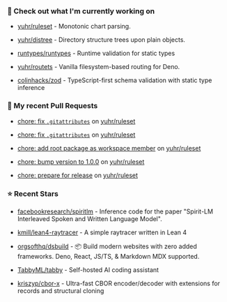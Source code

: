 ### 👷 Check out what I'm currently working on



- [yuhr/ruleset](https://github.com/yuhr/ruleset) - Monotonic chart parsing.

- [yuhr/distree](https://github.com/yuhr/distree) - Directory structure trees upon plain objects.

- [runtypes/runtypes](https://github.com/runtypes/runtypes) - Runtime validation for static types

- [yuhr/routets](https://github.com/yuhr/routets) - Vanilla filesystem-based routing for Deno.

- [colinhacks/zod](https://github.com/colinhacks/zod) - TypeScript-first schema validation with static type inference

### 🔨 My recent Pull Requests



- [chore: fix `.gitattributes`](https://github.com/yuhr/ruleset/pull/9) on [yuhr/ruleset](https://github.com/yuhr/ruleset)

- [chore: fix `.gitattributes`](https://github.com/yuhr/ruleset/pull/8) on [yuhr/ruleset](https://github.com/yuhr/ruleset)

- [chore: add root package as workspace member](https://github.com/yuhr/ruleset/pull/7) on [yuhr/ruleset](https://github.com/yuhr/ruleset)

- [chore: bump version to 1.0.0](https://github.com/yuhr/ruleset/pull/6) on [yuhr/ruleset](https://github.com/yuhr/ruleset)

- [chore: prepare for release](https://github.com/yuhr/ruleset/pull/5) on [yuhr/ruleset](https://github.com/yuhr/ruleset)

### ⭐ Recent Stars



- [facebookresearch/spiritlm](https://github.com/facebookresearch/spiritlm) - Inference code for the paper &#34;Spirit-LM Interleaved Spoken and Written Language Model&#34;.

- [kmill/lean4-raytracer](https://github.com/kmill/lean4-raytracer) - A simple raytracer written in Lean 4

- [orgsofthq/dsbuild](https://github.com/orgsofthq/dsbuild) - 📦 Build modern websites with zero added frameworks. Deno, React, JS/TS, &amp; Markdown MDX supported.

- [TabbyML/tabby](https://github.com/TabbyML/tabby) - Self-hosted AI coding assistant

- [kriszyp/cbor-x](https://github.com/kriszyp/cbor-x) - Ultra-fast CBOR encoder/decoder with extensions for records and structural cloning